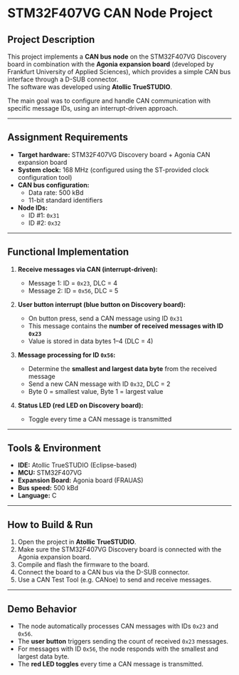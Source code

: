 # STM32F407VG CAN Node Project

## Project Description
This project implements a **CAN bus node** on the STM32F407VG Discovery board in combination with the **Agonia expansion board** (developed by Frankfurt University of Applied Sciences), which provides a simple CAN bus interface through a D-SUB connector.  
The software was developed using **Atollic TrueSTUDIO**.

The main goal was to configure and handle CAN communication with specific message IDs, using an interrupt-driven approach.

---

## Assignment Requirements
- **Target hardware:** STM32F407VG Discovery board + Agonia CAN expansion board  
- **System clock:** 168 MHz (configured using the ST-provided clock configuration tool)  
- **CAN bus configuration:**  
  - Data rate: 500 kBd  
  - 11-bit standard identifiers  
- **Node IDs:**  
  - ID #1: `0x31`  
  - ID #2: `0x32`  

---

## Functional Implementation
1. **Receive messages via CAN (interrupt-driven):**  
   - Message 1: ID = `0x23`, DLC = 4  
   - Message 2: ID = `0x56`, DLC = 5  

2. **User button interrupt (blue button on Discovery board):**  
   - On button press, send a CAN message using ID `0x31`  
   - This message contains the **number of received messages with ID `0x23`**  
   - Value is stored in data bytes 1–4 (DLC = 4)  

3. **Message processing for ID `0x56`:**  
   - Determine the **smallest and largest data byte** from the received message  
   - Send a new CAN message with ID `0x32`, DLC = 2  
   - Byte 0 = smallest value, Byte 1 = largest value  

4. **Status LED (red LED on Discovery board):**  
   - Toggle every time a CAN message is transmitted  

---

## Tools & Environment
- **IDE:** Atollic TrueSTUDIO (Eclipse-based)  
- **MCU:** STM32F407VG  
- **Expansion Board:** Agonia board (FRAUAS)  
- **Bus speed:** 500 kBd  
- **Language:** C  

---

## How to Build & Run
1. Open the project in **Atollic TrueSTUDIO**.  
2. Make sure the STM32F407VG Discovery board is connected with the Agonia expansion board.  
3. Compile and flash the firmware to the board.  
4. Connect the board to a CAN bus via the D-SUB connector.  
5. Use a CAN Test Tool (e.g. CANoe) to send and receive messages.  

---

## Demo Behavior
- The node automatically processes CAN messages with IDs `0x23` and `0x56`.  
- The **user button** triggers sending the count of received `0x23` messages.  
- For messages with ID `0x56`, the node responds with the smallest and largest data byte.  
- The **red LED toggles** every time a CAN message is transmitted.  
